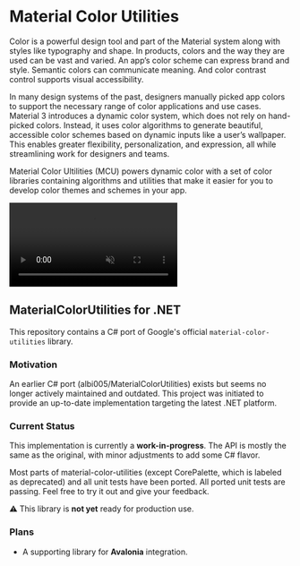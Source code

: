 # Material Color Utilities

Color is a powerful design tool and part of the Material system along with
styles like typography and shape. In products, colors and the way they are used
can be vast and varied. An app’s color scheme can express brand and style.
Semantic colors can communicate meaning. And color contrast control supports
visual accessibility.

In many design systems of the past, designers manually picked app colors to
support the necessary range of color applications and use cases. Material 3
introduces a dynamic color system, which does not rely on hand-picked colors.
Instead, it uses color algorithms to generate beautiful, accessible color
schemes based on dynamic inputs like a user’s wallpaper. This enables greater
flexibility, personalization, and expression, all while streamlining work for
designers and teams.

Material Color Ultilities (MCU) powers dynamic color with a set of color
libraries containing algorithms and utilities that make it easier for you to
develop color themes and schemes in your app.

<video autoplay muted loop src="https://user-images.githubusercontent.com/6655696/146014425-8e8e04bc-e646-4cc2-a3e7-97497a3e1b09.mp4" data-canonical-src="https://user-images.githubusercontent.com/6655696/146014425-8e8e04bc-e646-4cc2-a3e7-97497a3e1b09.mp4" class="d-block rounded-bottom-2 width-fit" style="max-width:640px;"></video>

## MaterialColorUtilities for .NET

This repository contains a C# port of Google's official `material-color-utilities` library.

### Motivation

An earlier C# port (albi005/MaterialColorUtilities) exists but seems no longer actively maintained and outdated. This project was initiated to provide an up-to-date implementation targeting the latest .NET platform.

### Current Status

This implementation is currently a **work-in-progress**. The API is mostly the same as the original, with minor adjustments to add some C# flavor.

Most parts of material-color-utilities (except CorePalette, which is labeled as deprecated) and all unit tests have been ported. All ported unit tests are passing. Feel free to try it out and give your feedback.

⚠️ This library is **not yet** ready for production use.

### Plans

* A supporting library for **Avalonia** integration.
